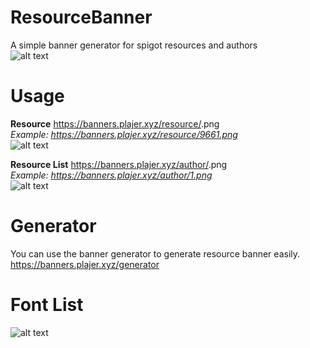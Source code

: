 # ResourceBanner
A simple banner generator for spigot resources and authors<br>
![alt text](https://banners.plajer.xyz/status/stats.png?width=800)

# Usage
<strong>Resource</strong>
https://banners.plajer.xyz/resource/<resourceID>.png<br>
<i>Example: https://banners.plajer.xyz/resource/9661.png</i><br>
![alt text](https://banners.plajer.xyz/resource/9661/banner.png?width=400)
  
<strong>Resource List</strong>
https://banners.plajer.xyz/author/<authorID>.png<br>
<i>Example: https://banners.plajer.xyz/author/1.png</i><br>
![alt text](https://banners.plajer.xyz/author/1/banner.png?width=1200)
  
# Generator
You can use the banner generator to generate resource banner easily.
https://banners.plajer.xyz/generator

# Font List
![alt text](https://banners.plajer.xyz/fonts/f.png)
